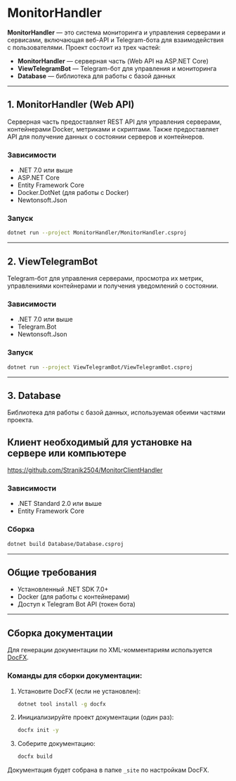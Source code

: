 ﻿
# MonitorHandler

**MonitorHandler** — это система мониторинга и управления серверами и сервисами, включающая веб-API и Telegram-бота для взаимодействия с пользователями. Проект состоит из трех частей:

- **MonitorHandler** — серверная часть (Web API на ASP.NET Core)
- **ViewTelegramBot** — Telegram-бот для управления и мониторинга
- **Database** — библиотека для работы с базой данных

---

## 1. MonitorHandler (Web API)

Серверная часть предоставляет REST API для управления серверами, контейнерами Docker, метриками и скриптами. Также предоставляет API для получение данных о состоянии серверов и контейнеров.

### Зависимости

- .NET 7.0 или выше
- ASP.NET Core
- Entity Framework Core
- Docker.DotNet (для работы с Docker)
- Newtonsoft.Json

### Запуск

```sh
dotnet run --project MonitorHandler/MonitorHandler.csproj
```

---

## 2. ViewTelegramBot

Telegram-бот для управления серверами, просмотра их метрик, управлениями контейнерами и получения уведомлений о состоянии.

### Зависимости

- .NET 7.0 или выше
- Telegram.Bot
- Newtonsoft.Json

### Запуск

```sh
dotnet run --project ViewTelegramBot/ViewTelegramBot.csproj
```

---

## 3. Database

Библиотека для работы с базой данных, используемая обеими частями проекта.

## Клиент необходимый для установке на сервере или компьютере
https://github.com/Stranik2504/MonitorClientHandler

### Зависимости

- .NET Standard 2.0 или выше
- Entity Framework Core

### Сборка

```sh
dotnet build Database/Database.csproj
```

---

## Общие требования

- Установленный .NET SDK 7.0+
- Docker (для работы с контейнерами)
- Доступ к Telegram Bot API (токен бота)

---

## Сборка документации

Для генерации документации по XML-комментариям используется [DocFX](https://dotnet.github.io/docfx/).

### Команды для сборки документации:

1. Установите DocFX (если не установлен):

    ```sh
    dotnet tool install -g docfx
    ```

2. Инициализируйте проект документации (один раз):

    ```sh
    docfx init -y
    ```

3. Соберите документацию:

    ```sh
    docfx build
    ```

Документация будет собрана в папке `_site` по настройкам DocFX.

